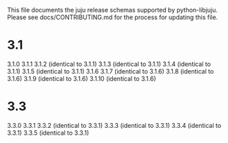 This file documents the juju release schemas supported by python-libjuju.
Please see docs/CONTRIBUTING.md for the process for updating this file.

# 3.1
3.1.0
3.1.1
3.1.2 (identical to 3.1.1)
3.1.3 (identical to 3.1.1)
3.1.4 (identical to 3.1.1)
3.1.5 (identical to 3.1.1)
3.1.6
3.1.7 (identical to 3.1.6)
3.1.8 (identical to 3.1.6)
3.1.9 (identical to 3.1.6)
3.1.10 (identical to 3.1.6)

# 3.3
3.3.0
3.3.1
3.3.2 (identical to 3.3.1)
3.3.3 (identical to 3.3.1)
3.3.4 (identical to 3.3.1)
3.3.5 (identical to 3.3.1)
